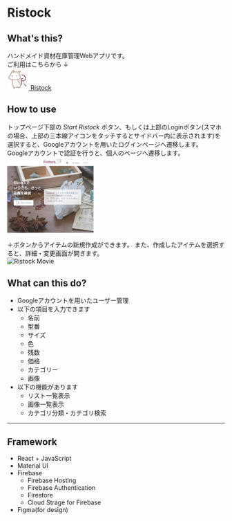 # Ristock

## What's this?
ハンドメイド資材在庫管理Webアプリです。  
ご利用はこちらから
↓  
<a href="https://ristock-handmade.web.app/">
  <img src="public/icon_white.png" alt="Ristock icon" title="Ristock" width="50" style="border-radius:8px;">
  Ristock
</a>


## How to use

トップページ下部の *Start Ristock* ボタン、もしくは上部のLoginボタン(スマホの場合、上部の三本線アイコンをタッチするとサイドバー内に表示されます)を選択すると、Googleアカウントを用いたログインページへ遷移します。  
Googleアカウントで認証を行うと、個人のページへ遷移します。  
<img src="https://github.com/Risa-m/Ristock/blob/images/toppage.jpg" title="Ristock Top" width="200">

＋ボタンからアイテムの新規作成ができます。
また、作成したアイテムを選択すると、詳細・変更画面が開きます。  
<img src="https://github.com/Risa-m/Ristock/blob/images/movie.gif" title="Ristock Movie" width="120">


## What can this do?
- Googleアカウントを用いたユーザー管理
- 以下の項目を入力できます
  - 名前
  - 型番
  - サイズ
  - 色
  - 残数
  - 価格
  - カテゴリー
  - 画像
- 以下の機能があります
  - リスト一覧表示
  - 画像一覧表示
  - カテゴリ分類・カテゴリ検索

---

## Framework

- React + JavaScript
- Material UI
- Firebase
  - Firebase Hosting
  - Firebase Authentication
  - Firestore
  - Cloud Strage for Firebase
- Figma(for design)
  
